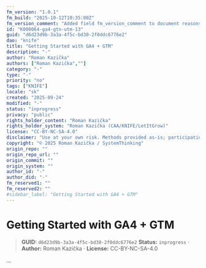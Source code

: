 ```yaml
---
fm_version: "1.0.1"
fm_build: "2025-10-12T10:35:00Z"
fm_version_comment: "Added field fm_version_comment to document reasons for FM updates"
id: "K000064-ga4-gtn-utm-13"
guid: "d6d23d9b-3a3a-4f5c-bd30-2f0ddc6776e2"
dao: "knife"
title: "Getting Started with GA4 + GTM"
description: "-"
author: "Roman Kazička"
authors: ["Roman Kazička",""]
category: "-"
type: "-"
priority: "no"
tags: ["KNIFE"]
locale: "sk"
created: "2025-09-24"
modified: "-"
status: "inprogress"
privacy: "public"
rights_holder_content: "Roman Kazička"
rights_holder_system: "Roman Kazička (CAA/KNIFE/LetItGrow)"
license: "CC-BY-NC-SA-4.0"
disclaimer: "Use at your own risk. Methods provided as-is; participation is voluntary and context-aware."
copyright: "© 2025 Roman Kazička / SystemThinking"
origin_repo: ""
origin_repo_url: ""
origin_commit: ""
origin_system: ""
author_id: "-"
author_did: "-"
fm_reserved1: ""
fm_reserved2: ""
#sidebar_label: "Getting Started with GA4 + GTM"
---
```

# Getting Started with GA4 + GTM

<!-- fm-visible: start -->
> **GUID:** `d6d23d9b-3a3a-4f5c-bd30-2f0ddc6776e2`
> **Status:** `inprogress` · **Author:** Roman Kazička · **License:** CC-BY-NC-SA-4.0
<!-- fm-visible: end -->

...
